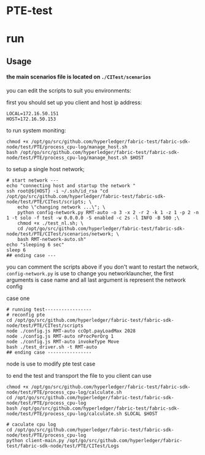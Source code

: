 # PTE-test

# run

## Usage

#### the main scenarios file is located on `./CITest/scenarios`

you can edit the scripts to suit you environments:

first you should set up you client and host ip address: 

    LOCAL=172.16.50.151
    HOST=172.16.50.153

to run system moniting:

    chmod +x /opt/go/src/github.com/hyperledger/fabric-test/fabric-sdk-node/test/PTE/process_cpu-log/manage_host.sh
    bash /opt/go/src/github.com/hyperledger/fabric-test/fabric-sdk-node/test/PTE/process_cpu-log/manage_host.sh $HOST

to setup a single host network;

    # start network ---
    echo "connecting host and startup the network "
    ssh root@${HOST} -i ~/.ssh/id_rsa "cd /opt/go/src/github.com/hyperledger/fabric-test/fabric-sdk-node/test/PTE/CITest/scripts; \
        echo \"changing network ...\"; \
        python config-network.py RMT-auto -o 3 -x 2 -r 2 -k 1 -z 1 -p 2 -n 1 -t solo -f test -w 0.0.0.0 -S enabled -c 2s -l INFO -B 500 ;\
        chmod +x ./test_nl.sh; \
        cd /opt/go/src/github.com/hyperledger/fabric-test/fabric-sdk-node/test/PTE/CITest/scenarios/network; \
        bash RMT-network-auto.sh"
    echo "sleeping 6 sec"
    sleep 6
    ## ending case ---

you can comment the scripts above if you don't want to restart the network, `config-network.py` is use to change you networklauncher, the first arguments is case name and all last argument is represent the network config

case one

    # running test-----------------
    # reconfig pte
    cd /opt/go/src/github.com/hyperledger/fabric-test/fabric-sdk-node/test/PTE/CITest/scripts
    node ./config.js RMT-auto ccOpt.payLoadMax 2028
    node ./config.js RMT-auto nProcPerOrg 1
    node ./config.js RMT-auto invokeType Move
    bash ./test_driver.sh -t RMT-auto
    ## ending case ----------------

node is use to modify pte test case 


to end the test and transport the file to you client can use

    chmod +x /opt/go/src/github.com/hyperledger/fabric-test/fabric-sdk-node/test/PTE/process_cpu-log/calculate.sh
    cd /opt/go/src/github.com/hyperledger/fabric-test/fabric-sdk-node/test/PTE/process_cpu-log
    bash /opt/go/src/github.com/hyperledger/fabric-test/fabric-sdk-node/test/PTE/process_cpu-log/calculate.sh $LOCAL $HOST

    # caculate cpu log
    cd /opt/go/src/github.com/hyperledger/fabric-test/fabric-sdk-node/test/PTE/process_cpu-log
    python client-main.py /opt/go/src/github.com/hyperledger/fabric-test/fabric-sdk-node/test/PTE/CITest/Logs
